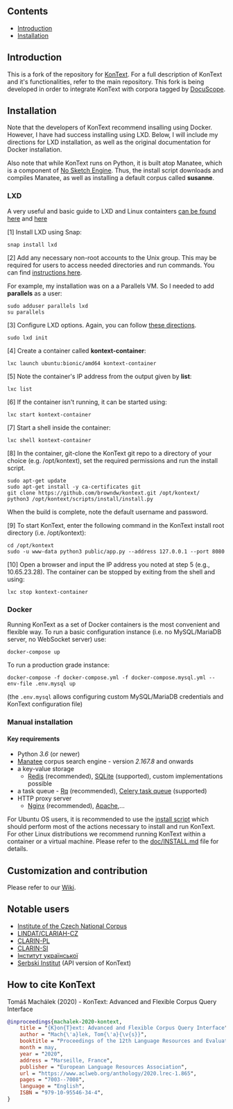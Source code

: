 ## Contents

* [Introduction](#introduction)
* [Installation](#installation)

## Introduction

This is a fork of the repository for [KonText](https://github.com/czcorpus/kontext). For a full description of KonText and it's functionalities, refer to the main repository. This fork is being developed in order to integrate KonText with corpora tagged by [DocuScope](https://www.cmu.edu/dietrich/english/research-and-publications/docuscope.html).


## Installation

Note that the developers of KonText recommend insalling using Docker. However, I have had success installing using LXD. Below, I will include my directions for LXD installation, as well as the original documentation for Docker installation.

Also note that while KonText runs on Python, it is built atop Manatee, which is a component of [No Sketch Engine](https://nlp.fi.muni.cz/trac/noske). Thus, the install script downloads and compiles Manatee, as well as installing a default corpus called **susanne**.

### LXD

A very useful and basic guide to LXD and Linux containters [can be found here](https://ubuntu.com/blog/lxd-2-0-your-first-lxd-container/) and [here](https://linuxcontainers.org/lxd/docs/master/)

[1] Install LXD using Snap:

```shell
snap install lxd
```

[2] Add any necessary non-root accounts to the Unix group. This may be required for users to access needed directories and run commands. You can find [instructions here](https://www.digitalocean.com/community/tutorials/how-to-install-and-configure-lxd-on-ubuntu-20-04).

For example, my installation was on a a Parallels VM. So I needed to add **parallels** as a user:

```shell
sudo adduser parallels lxd
su parallels
```

[3] Configure LXD options. Again, you can follow [these directions](https://www.digitalocean.com/community/tutorials/how-to-install-and-configure-lxd-on-ubuntu-20-04).

```shell
sudo lxd init
```
[4] Create a container called **kontext-container**:

```shell
lxc launch ubuntu:bionic/amd64 kontext-container
```

[5] Note the container's IP address from the output given by **list**:

```shell
lxc list
```

[6] If the container isn't running, it can be started using:

```shell
lxc start kontext-container
```

[7] Start a shell inside the container:

```shell
lxc shell kontext-container
```
[8] In the container, git-clone the KonText git repo to a directory of your choice (e.g. /opt/kontext), set the required permissions and run the install script.

```shell
sudo apt-get update
sudo apt-get install -y ca-certificates git
git clone https://github.com/browndw/kontext.git /opt/kontext/
python3 /opt/kontext/scripts/install/install.py
```
When the build is complete, note the default username and password.

[9] To start KonText, enter the following command in the KonText install root directory (i.e. /opt/kontext):

```shell
cd /opt/kontext
sudo -u www-data python3 public/app.py --address 127.0.0.1 --port 8080
```
[10] Open a browser and input the IP address you noted at step 5 (e.g., 10.65.23.28). The container can be stopped by exiting from the shell and using:

```shell
lxc stop kontext-container
```


### Docker

Running KonText as a set of Docker containers is the most convenient and flexible way. To run a basic 
configuration instance (i.e. no MySQL/MariaDB server, no WebSocket server) use:

```shell
docker-compose up
```

To run a production grade instance:

```shell
docker-compose -f docker-compose.yml -f docker-compose.mysql.yml --env-file .env.mysql up
```

(the `.env.mysql` allows configuring custom MySQL/MariaDB credentials and KonText configuration file)


### Manual installation

#### Key requirements

* Python *3.6* (or newer)
* [Manatee](http://nlp.fi.muni.cz/trac/noske) corpus search engine - version *2.167.8* and onwards
* a key-value storage
    * [Redis](http://redis.io/) (recommended), [SQLite](https://sqlite.org/) (supported), custom implementations possible
* a task queue - [Rq](https://python-rq.org/) (recommended), [Celery task queue](http://www.celeryproject.org/) (supported)
* HTTP proxy server
  + [Nginx](http://nginx.org/) (recommended), [Apache](http://httpd.apache.org/),...


For Ubuntu OS users, it is recommended to use the [install script](scripts/install/install.py) which should 
perform most of the actions necessary to install and run KonText. For other Linux distributions we recommend
running KonText within a container or a virtual machine. Please refer to the [doc/INSTALL.md](doc/INSTALL.md) 
file for details.


## Customization and contribution

Please refer to our [Wiki](https://github.com/czcorpus/kontext/wiki/Development-and-customization).

## Notable users

* [Institute of the Czech National Corpus](https://kontext.korpus.cz/)
* [LINDAT/CLARIAH-CZ](https://ufal.mff.cuni.cz/lindat-kontext)
* [CLARIN-PL](https://kontext.clarin-pl.eu/)
* [CLARIN-SI](https://www.clarin.si/kontext/)
* [Інститут української](https://mova.institute/kontext/first_form)
* [Serbski Institut](https://www.serbski-institut.de) (API version of KonText)

## How to cite KonText

Tomáš Machálek (2020) - KonText: Advanced and Flexible Corpus Query Interface

```bibtex
@inproceedings{machalek-2020-kontext,
    title = "{K}on{T}ext: Advanced and Flexible Corpus Query Interface",
    author = "Mach{\'a}lek, Tom{\'a}{\v{s}}",
    booktitle = "Proceedings of the 12th Language Resources and Evaluation Conference",
    month = may,
    year = "2020",
    address = "Marseille, France",
    publisher = "European Language Resources Association",
    url = "https://www.aclweb.org/anthology/2020.lrec-1.865",
    pages = "7003--7008",
    language = "English",
    ISBN = "979-10-95546-34-4",
}
```
